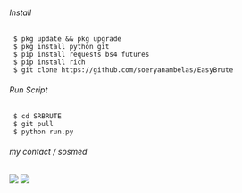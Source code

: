###### Install

```
 $ pkg update && pkg upgrade
 $ pkg install python git
 $ pip install requests bs4 futures
 $ pip install rich
 $ git clone https://github.com/soeryanambelas/EasyBrute
 ```

###### Run Script

```
 $ cd SRBRUTE
 $ git pull
 $ python run.py
```

###### my contact / sosmed
[![](https://img.shields.io/badge/Facebook-blue?logo=Facebook&logoColor=blue&labelColor=white)](https://www.facebook.com/OHMYR3NNN)
[![](https://img.shields.io/badge/Whatsapp-CHAT-red?logo=Whatsapp&logoColor=Brightgreen&labelColor=white)](https://wa.me/6283145020179)
